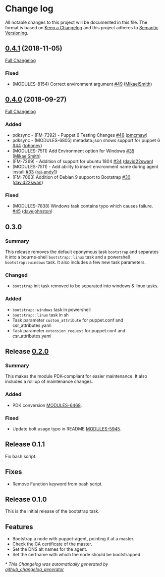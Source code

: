 # Change log

All notable changes to this project will be documented in this file. The format is based on [Keep a Changelog](http://keepachangelog.com/en/1.0.0/) and this project adheres to [Semantic Versioning](http://semver.org).

## [0.4.1](https://github.com/puppetlabs/puppetlabs-bootstrap/tree/0.4.1) (2018-11-05)

[Full Changelog](https://github.com/puppetlabs/puppetlabs-bootstrap/compare/0.4.0...0.4.1)

### Fixed

- \(MODULES-8154\) Correct environment argument [\#49](https://github.com/puppetlabs/puppetlabs-bootstrap/pull/49) ([MikaelSmith](https://github.com/MikaelSmith))

## [0.4.0](https://github.com/puppetlabs/puppetlabs-bootstrap/tree/0.4.0) (2018-09-27)

[Full Changelog](https://github.com/puppetlabs/puppetlabs-bootstrap/compare/0.3.0...0.4.0)

### Added

- pdksync - \(FM-7392\) - Puppet 6 Testing Changes [\#46](https://github.com/puppetlabs/puppetlabs-bootstrap/pull/46) ([pmcmaw](https://github.com/pmcmaw))
- pdksync - \(MODULES-6805\) metadata.json shows support for puppet 6 [\#44](https://github.com/puppetlabs/puppetlabs-bootstrap/pull/44) ([tphoney](https://github.com/tphoney))
- \(MODULES-7511\) Add Environment option for Windows [\#35](https://github.com/puppetlabs/puppetlabs-bootstrap/pull/35) ([MikaelSmith](https://github.com/MikaelSmith))
- \(FM-7269\) - Addition of support for ubuntu 1804 [\#34](https://github.com/puppetlabs/puppetlabs-bootstrap/pull/34) ([david22swan](https://github.com/david22swan))
- \(MODULES-7511\) - Add ability to insert environment name during agent install [\#33](https://github.com/puppetlabs/puppetlabs-bootstrap/pull/33) ([raj-andy1](https://github.com/raj-andy1))
- \[FM-7063\] Addition of Debian 9 support to Bootstrap [\#30](https://github.com/puppetlabs/puppetlabs-bootstrap/pull/30) ([david22swan](https://github.com/david22swan))

### Fixed

- \(MODULES-7838\) Windows task contains typo which causes failure. [\#45](https://github.com/puppetlabs/puppetlabs-bootstrap/pull/45) ([davejohnston](https://github.com/davejohnston))

## 0.3.0
### Summary
This release removes the default eponymous task `bootstrap` and separates it into a bourne-shell `bootstrap::linux` task and a powershell `bootstrap::windows` task. It also includes a few new task parameters.

### Changed
- `bootstrap` init task removed to be separated into windows & linux tasks.

### Added
- `bootstrap::windows` task in powershell
- `bootstrap::linux` task in sh
- Task parameter `custom_attribute` for puppet.conf and csr\_attributes.yaml
- Task parameter `extension_request` for puppet.conf and csr\_attributes.yaml

## Release [0.2.0]
### Summary
This makes the module PDK-compliant for easier maintenance. It also includes a roll up of maintenance changes.

### Added
- PDK conversion [MODULES-6468](https://tickets.puppetlabs.com/browse/MODULES-6468).

### Fixed
- Update bolt usage typo in README [MODULES-5945](https://tickets.puppetlabs.com/browse/MODULES-5945).

## Release 0.1.1
Fix bash script.

## Fixes
- Remove Function keyword from bash script.

## Release 0.1.0
This is the initial release of the bootstrap task.

## Features
- Bootstrap a node with puppet-agent, pointing it at a master.
- Check the CA certificate of the master.
- Set the DNS alt names for the agent.
- Set the certname with which the node should be bootstrapped.

[0.3.0]: https://github.com/puppetlabs/puppetlabs-resource/compare/0.2.0...0.3.0
[0.2.0]: https://github.com/puppetlabs/puppetlabs-resource/compare/0.1.1...0.2.0


\* *This Changelog was automatically generated by [github_changelog_generator](https://github.com/skywinder/Github-Changelog-Generator)*
